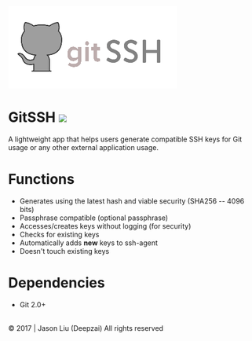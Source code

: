 ![gitSSH](https://raw.githubusercontent.com/Deepzai/GitSSH/master/src/com/deepzai/img/gitSSH.PNG)

# GitSSH <a href="https://github.com/Deepzai/GitSSH"><img src="https://img.shields.io/badge/release-v0.0.1-brightgreen.svg"></a>

A lightweight app that helps users generate compatible SSH keys for Git usage or any other external application usage.

# Functions
- Generates using the latest hash and viable security (SHA256 -- 4096 bits)
- Passphrase compatible (optional passphrase)
- Accesses/creates keys without logging (for security)
- Checks for existing keys
- Automatically adds **new** keys to ssh-agent
- Doesn't touch existing keys

# Dependencies
- Git 2.0+

<br>
&copy; 2017 | Jason Liu (Deepzai) All rights reserved